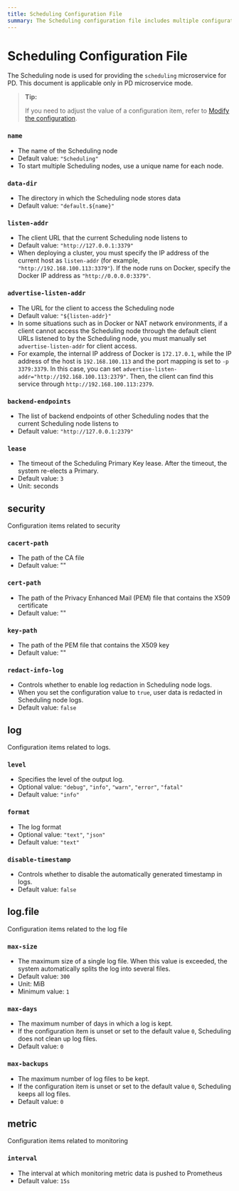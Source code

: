 ```yaml
---
title: Scheduling Configuration File
summary: The Scheduling configuration file includes multiple configuration items such as node name, data path, and node URL.
---
```


# Scheduling Configuration File

<!-- markdownlint-disable MD001 -->

The Scheduling node is used for providing the `scheduling` microservice for PD. This document is applicable only in PD microservice mode.

> **Tip:**
>
> If you need to adjust the value of a configuration item, refer to [Modify the configuration](/maintain-tidb-using-tiup.md#modify-the-configuration).

### `name`

- The name of the Scheduling node
- Default value: `"Scheduling"`
- To start multiple Scheduling nodes, use a unique name for each node.

### `data-dir`

- The directory in which the Scheduling node stores data
- Default value: `"default.${name}"`

### `listen-addr`

- The client URL that the current Scheduling node listens to
- Default value: `"http://127.0.0.1:3379"`
- When deploying a cluster, you must specify the IP address of the current host as `listen-addr` (for example, `"http://192.168.100.113:3379"`). If the node runs on Docker, specify the Docker IP address as `"http://0.0.0.0:3379"`.

### `advertise-listen-addr`

- The URL for the client to access the Scheduling node
- Default value: `"${listen-addr}"`
- In some situations such as in Docker or NAT network environments, if a client cannot access the Scheduling node through the default client URLs listened to by the Scheduling node, you must manually set `advertise-listen-addr` for client access.
- For example, the internal IP address of Docker is `172.17.0.1`, while the IP address of the host is `192.168.100.113` and the port mapping is set to `-p 3379:3379`. In this case, you can set `advertise-listen-addr="http://192.168.100.113:2379"`. Then, the client can find this service through `http://192.168.100.113:2379`.

### `backend-endpoints`

- The list of backend endpoints of other Scheduling nodes that the current Scheduling node listens to
- Default value: `"http://127.0.0.1:2379"`

### `lease`

- The timeout of the Scheduling Primary Key lease. After the timeout, the system re-elects a Primary.
- Default value: `3`
- Unit: seconds

## security

Configuration items related to security

### `cacert-path`

- The path of the CA file
- Default value: ""

### `cert-path`

- The path of the Privacy Enhanced Mail (PEM) file that contains the X509 certificate
- Default value: ""

### `key-path`

- The path of the PEM file that contains the X509 key
- Default value: ""

### `redact-info-log`

- Controls whether to enable log redaction in Scheduling node logs.
- When you set the configuration value to `true`, user data is redacted in Scheduling node logs.
- Default value: `false`

## log

Configuration items related to logs.

### `level`

- Specifies the level of the output log.
- Optional value: `"debug"`, `"info"`, `"warn"`, `"error"`, `"fatal"`
- Default value: `"info"`

### `format`

- The log format
- Optional value: `"text"`, `"json"`
- Default value: `"text"`

### `disable-timestamp`

- Controls whether to disable the automatically generated timestamp in  logs.
- Default value: `false`

## log.file

Configuration items related to the log file

### `max-size`

- The maximum size of a single log file. When this value is exceeded, the system automatically splits the log into several files.
- Default value: `300`
- Unit: MiB
- Minimum value: `1`

### `max-days`

- The maximum number of days in which a log is kept.
- If the configuration item is unset or set to the default value `0`, Scheduling does not clean up log files.
- Default value: `0`

### `max-backups`

- The maximum number of log files to be kept.
- If the configuration item is unset or set to the default value `0`, Scheduling keeps all log files.
- Default value: `0`

## metric

Configuration items related to monitoring

### `interval`

- The interval at which monitoring metric data is pushed to Prometheus
- Default value: `15s`